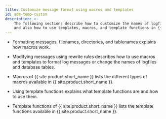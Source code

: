 ```yaml
---
title: Customize message format using macros and templates
id: adm-temp-custom
description: >-
	The following sections describe how to customize the names of logfiles,
	and also how to use templates, macros, and template functions in {{ site.product.short_name }}.
---
```


- Formatting messages, filenames, directories, and tablenames
    explains how macros work.

- Modifying messages using rewrite rules
    describes how to use macros and templates to format log messages or
    change the names of logfiles and database tables.

- Macros of {{ site.product.short_name }} lists the different
    types of macros available in {{ site.product.short_name }}.

- Using template functions explains what template
    functions are and how to use them.

- Template functions of {{ site.product.short_name }}
    lists the template functions available in {{ site.product.short_name }}.
